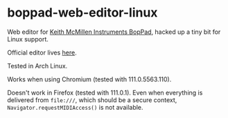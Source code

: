 # boppad-web-editor-linux

Web editor for [Keith McMillen Instruments BopPad](https://www.keithmcmillen.com/products/boppad/), hacked up a tiny bit for Linux support.

Official editor lives [here](https://files.keithmcmillen.com/products/boppad/editor/).

Tested in Arch Linux.

Works when using Chromium (tested with 111.0.5563.110).

Doesn't work in Firefox (tested with 111.0.1).  Even when everything is delivered from `file:///`, which should be a secure context, `Navigator.requestMIDIAccess()` is not available.
